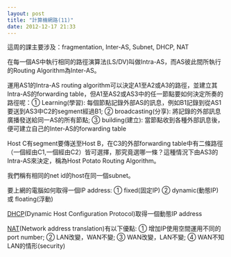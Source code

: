 ```yaml
---
layout: post
title: "計算機網路(11)"
date: 2012-12-17 21:33
---
```

這周的課主要涉及：fragmentation, Inter-AS, Subnet, DHCP, NAT

在每一個AS中執行相同的路徑演算法(LS/DV)叫做Intra-AS，而AS彼此間所執行的Routing Algorithm為Inter-AS。

運用AS1的Intra-AS routing algorithm可以決定A1至A2或A3的路徑，並建立其Intra-AS的forwarding table，但A1至AS2或AS3中的任一節點要如何決定所奏的路徑呢：① Learning(學習): 每個節點記錄外部AS的訊息，例如B1記錄到從AS1要送到AS3中C2的segment經過B1; ② broadcasting(分享): 將記錄的外部訊息廣播發送給同一AS的所有節點; ③ building(建立): 當節點收到各種外部訊息後，便可建立自己的Inter-AS的forwarding table

Host C有segment要傳送至Host B，在C3的外部forwarding table中有二條路徑（一個經由C1,一個經由C2）皆可選擇，那究竟選哪一條？這種情況下由AS3的Intra-AS來決定，稱為Host Potato Routing Algorithm。

我們稱有相同的net id的host在同一個subnet。

要上網的電腦如何取得一個IP address: ① fixed(固定IP) ② dynamic(動態IP) 或 floating(浮動)

[DHCP](http://en.wikipedia.org/wiki/Dhcp)(Dynamic Host Configuration Protocol)取得一個動態IP address

[NAT](http://en.wikipedia.org/wiki/Network_address_translation)(Network address translation)有以下優點: ① 增加IP使用空間運用不同的port number; ② LAN改變，WAN不變; ③ WAN改變，LAN不變; ④ WAN不知LAN的情形(security)
